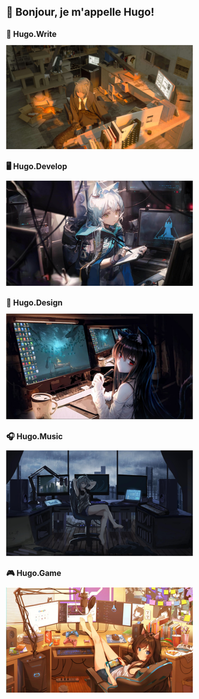 # 👋 Bonjour, je m'appelle Hugo!


## 📜 Hugo.Write

![](./Hugo.Figure/6.jpg)

## 🖥️ Hugo.Develop

![](./Hugo.Figure/3.jpg)

## 📏 Hugo.Design

![](./Hugo.Figure/5.jpg)

## 🎧 Hugo.Music

![](./Hugo.Figure/10.jpg)

## 🎮 Hugo.Game

![](./Hugo.Figure/7.jpg)
